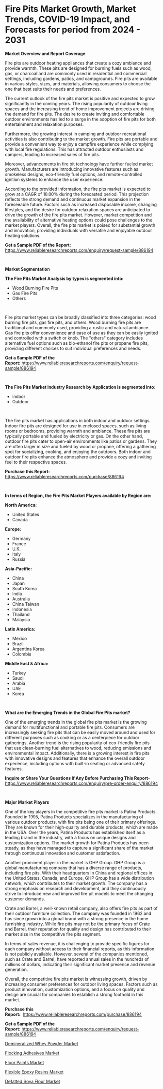 <p><h1>Fire Pits Market Growth, Market Trends, COVID-19 Impact, and Forecasts for period from 2024 - 2031</h1></p><p><strong>Market Overview and Report Coverage</strong></p>
<p><p>Fire pits are outdoor heating appliances that create a cozy ambiance and provide warmth. These pits are designed for burning fuels such as wood, gas, or charcoal and are commonly used in residential and commercial settings, including gardens, patios, and campgrounds. Fire pits are available in various styles, sizes, and materials, allowing consumers to choose the one that best suits their needs and preferences.</p><p>The current outlook of the fire pits market is positive and expected to grow significantly in the coming years. The rising popularity of outdoor living spaces and the increasing trend of home improvement projects are driving the demand for fire pits. The desire to create inviting and comfortable outdoor environments has led to a surge in the adoption of fire pits for both entertainment and relaxation purposes.</p><p>Furthermore, the growing interest in camping and outdoor recreational activities is also contributing to the market growth. Fire pits are portable and provide a convenient way to enjoy a campfire experience while complying with local fire regulations. This has attracted outdoor enthusiasts and campers, leading to increased sales of fire pits.</p><p>Moreover, advancements in fire pit technology have further fueled market growth. Manufacturers are introducing innovative features such as smokeless designs, eco-friendly fuel options, and remote-controlled ignition systems to enhance the user experience.</p><p>According to the provided information, the fire pits market is expected to grow at a CAGR of 10.00% during the forecasted period. This projection reflects the strong demand and continuous market expansion in the foreseeable future. Factors such as increased disposable income, changing lifestyles, and the desire for outdoor relaxation spaces are anticipated to drive the growth of the fire pits market. However, market competition and the availability of alternative heating options could pose challenges to the market players. Overall, the fire pits market is poised for substantial growth and innovation, providing individuals with versatile and enjoyable outdoor heating solutions.</p></p>
<p><strong>Get a Sample PDF of the Report:</strong> <a href="https://www.reliableresearchreports.com/enquiry/request-sample/886194">https://www.reliableresearchreports.com/enquiry/request-sample/886194</a></p>
<p>&nbsp;</p>
<p><strong>Market Segmentation</strong></p>
<p><strong>The Fire Pits Market Analysis by types is segmented into:</strong></p>
<p><ul><li>Wood Burning Fire Pits</li><li>Gas Fire Pits</li><li>Others</li></ul></p>
<p>&nbsp;</p>
<p><p>Fire pits market types can be broadly classified into three categories: wood burning fire pits, gas fire pits, and others. Wood burning fire pits are traditional and commonly used, providing a rustic and natural ambiance. Gas fire pits offer convenience and ease of use as they can be easily ignited and controlled with a switch or knob. The "others" category includes alternative fuel options such as bio-ethanol fire pits or propane fire pits, providing different choices to suit individual preferences and needs.</p></p>
<p><strong>Get a Sample PDF of the Report:</strong>&nbsp;<a href="https://www.reliableresearchreports.com/enquiry/request-sample/886194">https://www.reliableresearchreports.com/enquiry/request-sample/886194</a></p>
<p>&nbsp;</p>
<p><strong>The Fire Pits Market Industry Research by Application is segmented into:</strong></p>
<p><ul><li>Indoor</li><li>Outdoor</li></ul></p>
<p>&nbsp;</p>
<p><p>The fire pits market has applications in both indoor and outdoor settings. Indoor fire pits are designed for use in enclosed spaces, such as living rooms or bedrooms, providing warmth and ambiance. These fire pits are typically portable and fueled by electricity or gas. On the other hand, outdoor fire pits cater to open-air environments like patios or gardens. They are often larger in size and fueled by wood or propane, offering a gathering spot for socializing, cooking, and enjoying the outdoors. Both indoor and outdoor fire pits enhance the atmosphere and provide a cozy and inviting feel to their respective spaces.</p></p>
<p><strong>Purchase this Report:</strong>&nbsp; <a href="https://www.reliableresearchreports.com/purchase/886194">https://www.reliableresearchreports.com/purchase/886194</a></p>
<p>&nbsp;</p>
<p><strong>In terms of Region, the Fire Pits Market Players available by Region are:</strong></p>
<p>
    <p> <strong> North America: </strong>
        <ul>
            <li>United States</li>
            <li>Canada</li>
        </ul>
        </p> 
    <p> <strong> Europe: </strong>
        <ul>
            <li>Germany</li>
            <li>France</li>
            <li>U.K.</li>
            <li>Italy</li>
            <li>Russia</li>
        </ul>
        </p> 
    <p> <strong> Asia-Pacific: </strong>
        <ul>
            <li>China</li>
            <li>Japan</li>
            <li>South Korea</li>
            <li>India</li>
            <li>Australia</li>
            <li>China Taiwan</li>
            <li>Indonesia</li>
            <li>Thailand</li>
            <li>Malaysia</li>
        </ul>
        </p> 
    <p> <strong> Latin America: </strong>
        <ul>
            <li>Mexico</li>
            <li>Brazil</li>
            <li>Argentina Korea</li>
            <li>Colombia</li>
        </ul>
        </p> 
    <p> <strong> Middle East & Africa: </strong>
        <ul>
            <li>Turkey</li>
            <li>Saudi</li>
            <li>Arabia</li>
            <li>UAE</li>
            <li>Korea</li>
        </ul>
    </p>
    </p>
<p>&nbsp;</p>
<p><strong>What are the Emerging Trends in the Global Fire Pits market?</strong></p>
<p><p>One of the emerging trends in the global fire pits market is the growing demand for multifunctional and portable fire pits. Consumers are increasingly seeking fire pits that can be easily moved around and used for different purposes such as cooking or as a centerpiece for outdoor gatherings. Another trend is the rising popularity of eco-friendly fire pits that use clean-burning fuel alternatives to wood, reducing emissions and environmental impact. Additionally, there is a growing interest in fire pits with innovative designs and features that enhance the overall outdoor experience, including options with built-in seating or advanced safety features.</p></p>
<p><strong>Inquire or Share Your Questions If Any Before Purchasing This Report</strong>- <a href="https://www.reliableresearchreports.com/enquiry/pre-order-enquiry/886194">https://www.reliableresearchreports.com/enquiry/pre-order-enquiry/886194</a></p>
<p>&nbsp;</p>
<p><strong>Major Market Players</strong></p>
<p><p>One of the key players in the competitive fire pits market is Patina Products. Founded in 1995, Patina Products specializes in the manufacturing of various outdoor products, with fire pits being one of their primary offerings. They are known for their high-quality and durable products, which are made in the USA. Over the years, Patina Products has established itself as a leading brand in the industry, with a focus on unique designs and customization options. The market growth for Patina Products has been steady, as they have managed to capture a significant share of the market through continuous innovation and customer satisfaction.</p><p>Another prominent player in the market is GHP Group. GHP Group is a global manufacturing company that has a diverse range of products, including fire pits. With their headquarters in China and regional offices in the United States, Canada, and Europe, GHP Group has a wide distribution network, which contributes to their market growth. The company has a strong emphasis on research and development, and they continuously strive to introduce new and improved fire pit models to meet the changing customer demands.</p><p>Crate and Barrel, a well-known retail company, also offers fire pits as part of their outdoor furniture collection. The company was founded in 1962 and has since grown into a global brand with a strong presence in the home furnishing industry. While fire pits may not be the primary focus of Crate and Barrel, their reputation for quality and design has contributed to their market size in the competitive fire pits segment.</p><p>In terms of sales revenue, it is challenging to provide specific figures for each company without access to their financial reports, as this information is not publicly available. However, several of the companies mentioned, such as Crate and Barrel, have reported annual sales in the hundreds of millions of dollars, indicating their significant market presence and revenue generation.</p><p>Overall, the competitive fire pits market is witnessing growth, driven by increasing consumer preferences for outdoor living spaces. Factors such as product innovation, customization options, and a focus on quality and design are crucial for companies to establish a strong foothold in this market.</p></p>
<p><strong>Purchase this Report:</strong>&nbsp;&nbsp;<a href="https://www.reliableresearchreports.com/purchase/886194">https://www.reliableresearchreports.com/purchase/886194</a></p>
<p></p>
<p><strong>Get a Sample PDF of the Report:</strong>&nbsp;<a href="https://www.reliableresearchreports.com/enquiry/request-sample/886194">https://www.reliableresearchreports.com/enquiry/request-sample/886194</a></p>
<p><p><a href="https://github.com/Chiragrp23/Market-Research-Report-List-2/blob/main/demineralized-whey-powder-market.md">Demineralized Whey Powder Market</a></p><p><a href="https://www.linkedin.com/pulse/flocking-adhesives-market-challenges-opportunities-growth-qce1e/">Flocking Adhesives Market</a></p><p><a href="https://www.linkedin.com/pulse/floor-paints-market-size-share-amp-trends-analysis-report-lc0ge/">Floor Paints Market</a></p><p><a href="https://www.linkedin.com/pulse/flexible-epoxy-resins-market-size-2023-2030-global-industrial-0meje/">Flexible Epoxy Resins Market</a></p><p><a href="https://github.com/Chiragrp22/Market-Research-Report-List-2/blob/main/defatted-soya-flour-market.md">Defatted Soya Flour Market</a></p></p>